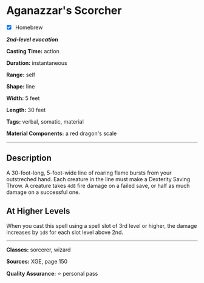 # Aganazzar's Scorcher

- [x] Homebrew

***2nd-level evocation***

**Casting Time:** action

**Duration:** instantaneous

**Range:** self

**Shape:** line

**Width:** 5 feet

**Length:** 30 feet

**Tags:** verbal, somatic, material

**Material Components:** a red dragon's scale

---

## Description
A 30-foot-long, 5-foot-wide line of roaring flame bursts from your outstreched hand.
Each creature in the line must make a Dexterity Saving Throw.
A creature takes `4d8` fire damage on a failed save, or half as much damage on a successful one.

## At Higher Levels
When you cast this spell using a spell slot of 3rd level or higher, the damage increases by `1d8` for each slot level above 2nd.

---

**Classes:** sorcerer, wizard

**Sources:** XGE, page 150

**Quality Assurance:** :star: personal pass
